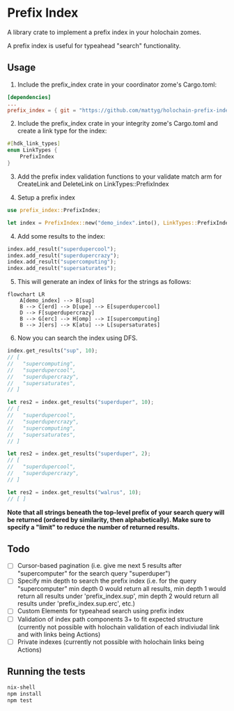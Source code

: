 # Prefix Index

A library crate to implement a prefix index in your holochain zomes.

A prefix index is useful for typeahead "search" functionality.

## Usage

1. Include the prefix_index crate in your coordinator zome's Cargo.toml:

```toml
[dependencies]
...
prefix_index = { git = "https://github.com/mattyg/holochain-prefix-index" module = "prefix_index" }
```

2. Include the prefix_index crate in your integrity zome's Cargo.toml and create a link type for the index:
```rust
#[hdk_link_types]
enum LinkTypes {
    PrefixIndex
}
```

3. Add the prefix index validation functions to your validate match arm for CreateLink and DeleteLink on LinkTypes::PrefixIndex

3. Setup a prefix index

```rust
use prefix_index::PrefixIndex;

let index = PrefixIndex::new("demo_index".into(), LinkTypes::PrefixIndex, 3, 3)?;
```

4. Add some results to the index:
```rust
index.add_result("superdupercool");
index.add_result("superdupercrazy");
index.add_result("supercomputing");
index.add_result("supersaturates");
```

5. This will generate an index of links for the strings as follows:

```mermaid
flowchart LR
    A[demo_index] --> B[sup]
    B --> C[erd] --> D[upe] --> E[superdupercool]
    D --> F[superdupercrazy]
    B --> G[erc] --> H[omp] --> I[supercomputing]
    B --> J[ers] --> K[atu] --> L[supersaturates]
```

6. Now you can search the index using DFS.
```rust
index.get_results("sup", 10);
// [
//   "supercomputing",
//   "superdupercool",
//   "superdupercrazy",
//   "supersaturates",
// ]

let res2 = index.get_results("superduper", 10);
// [
//   "superdupercool",
//   "superdupercrazy",
//   "supercomputing",
//   "supersaturates",
// ]

let res2 = index.get_results("superduper", 2);
// [
//   "superdupercool",
//   "superdupercrazy",
// ]

let res2 = index.get_results("walrus", 10);
// [ ]
```

**Note that all strings beneath the top-level prefix of your search query will be returned (ordered by similarity, then alphabetically). Make sure to specify a "limit" to reduce the number of returned results.**

## Todo
- [ ] Cursor-based pagination (i.e. give me next 5 results after "supercomputer" for the search query "superduper")
- [ ] Specify min depth to search the prefix index (i.e. for the query "supercomputer" min depth 0 would return all results, min depth 1 would return all results under 'prefix_index.sup', min depth 2 would return all results under 'prefix_index.sup.erc', etc.)
- [ ] Custom Elements for typeahead search using prefix index 
- [ ] Validation of index path components 3+ to fit expected structure (currently not possible with holochain validation of each indiviudal link and with links being Actions)
- [ ] Private indexes (currently not possible with holochain links being Actions)

## Running the tests

```bash
nix-shell
npm install
npm test
```
